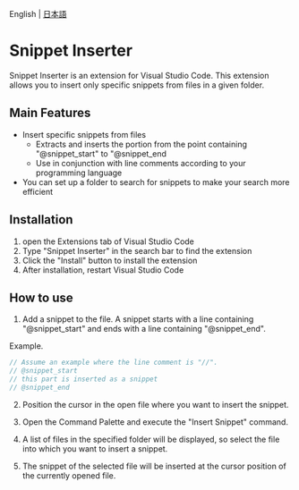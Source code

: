 English | [日本語](README.ja.md)
# Snippet Inserter

 Snippet Inserter is an extension for Visual Studio Code. This extension allows you to insert only specific snippets from files in a given folder.

## Main Features

- Insert specific snippets from files
  - Extracts and inserts the portion from the point containing "@snippet_start" to "@snippet_end
  - Use in conjunction with line comments according to your programming language
- You can set up a folder to search for snippets to make your search more efficient

## Installation

1. open the Extensions tab of Visual Studio Code
2. Type "Snippet Inserter" in the search bar to find the extension 
3. Click the "Install" button to install the extension 
4. After installation, restart Visual Studio Code

## How to use

1. Add a snippet to the file. A snippet starts with a line containing "@snippet_start" and ends with a line containing "@snippet_end".

Example.

```cpp
// Assume an example where the line comment is "//".
// @snippet_start
// this part is inserted as a snippet
// @snippet_end
```

2. Position the cursor in the open file where you want to insert the snippet. 

3. Open the Command Palette and execute the "Insert Snippet" command. 

4. A list of files in the specified folder will be displayed, so select the file into which you want to insert a snippet. 

5. The snippet of the selected file will be inserted at the cursor position of the currently opened file.